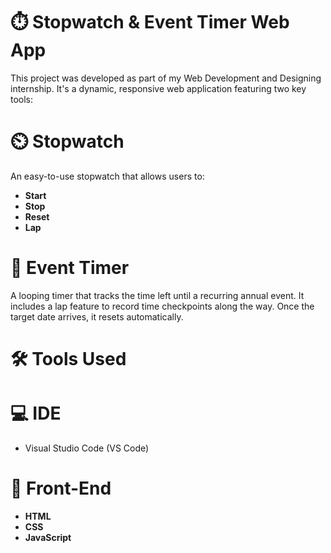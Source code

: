 # ⏱️ Stopwatch & Event Timer Web App

This project was developed as part of my Web Development and Designing internship. It's a dynamic, responsive web application featuring two key tools:

# ⏲️ Stopwatch

An easy-to-use stopwatch that allows users to:
- **Start** 
- **Stop** 
- **Reset** 
- **Lap** 

# 📅 Event Timer

A looping timer that tracks the time left until a recurring annual event. It includes a lap feature to record time checkpoints along the way. Once the target date arrives, it resets automatically.

# 🛠️ Tools Used

# 💻 IDE 
- Visual Studio Code (VS Code)

# 🎨 Front-End
- **HTML** 
- **CSS** 
- **JavaScript** 
